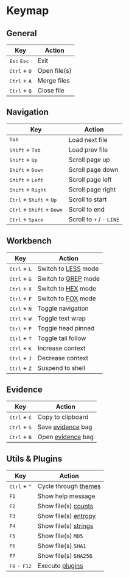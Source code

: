 # Keymap

## General

| Key                            | Action       |
|--------------------------------|--------------|
| <kbd>Esc</kbd> <kbd>Esc</kbd>  | Exit         |
| <kbd>Ctrl</kbd> + <kbd>O</kbd> | Open file(s) |
| <kbd>Ctrl</kbd> + <kbd>A</kbd> | Merge files  |
| <kbd>Ctrl</kbd> + <kbd>Q</kbd> | Close file   |

## Navigation

| Key                                                  | Action                     |
|------------------------------------------------------|----------------------------|
| <kbd>Tab</kbd>                                       | Load next file             |
| <kbd>Shift</kbd> + <kbd>Tab</kbd>                    | Load prev file             |
| <kbd>Shift</kbd> + <kbd>Up</kbd>                     | Scroll page up             |
| <kbd>Shift</kbd> + <kbd>Down</kbd>                   | Scroll page down           |
| <kbd>Shift</kbd> + <kbd>Left</kbd>                   | Scroll page left           |
| <kbd>Shift</kbd> + <kbd>Right</kbd>                  | Scroll page right          |
| <kbd>Ctrl</kbd> + <kbd>Shift</kbd> + <kbd>Up</kbd>   | Scroll to start            |
| <kbd>Ctrl</kbd> + <kbd>Shift</kbd> + <kbd>Down</kbd> | Scroll to end              |
| <kbd>Ctrl</kbd> + <kbd>Space</kbd>                   | Scroll to `+` / `-` `LINE` |

## Workbench

| Key                            | Action                              |
|--------------------------------|-------------------------------------|
| <kbd>Ctrl</kbd> + <kbd>L</kbd> | Switch to [LESS](mode/less.md) mode |
| <kbd>Ctrl</kbd> + <kbd>G</kbd> | Switch to [GREP](mode/grep.md) mode |
| <kbd>Ctrl</kbd> + <kbd>X</kbd> | Switch to [HEX](mode/hex.md) mode   |
| <kbd>Ctrl</kbd> + <kbd>F</kbd> | Switch to [FOX](mode/fox.md) mode   |
| <kbd>Ctrl</kbd> + <kbd>N</kbd> | Toggle navigation                   |
| <kbd>Ctrl</kbd> + <kbd>W</kbd> | Toggle text wrap                    |
| <kbd>Ctrl</kbd> + <kbd>P</kbd> | Toggle head pinned                  |
| <kbd>Ctrl</kbd> + <kbd>T</kbd> | Toggle tail follow                  |
| <kbd>Ctrl</kbd> + <kbd>K</kbd> | Increase context                    |
| <kbd>Ctrl</kbd> + <kbd>J</kbd> | Decrease context                    |
| <kbd>Ctrl</kbd> + <kbd>Z</kbd> | Suspend to shell                    |

## Evidence

| Key                            | Action                              |
|--------------------------------|-------------------------------------|
| <kbd>Ctrl</kbd> + <kbd>C</kbd> | Copy to clipboard                   |
| <kbd>Ctrl</kbd> + <kbd>S</kbd> | Save [evidence](../evidence.md) bag |
| <kbd>Ctrl</kbd> + <kbd>B</kbd> | Open [evidence](../evidence.md) bag |

## Utils & Plugins

| Key                            | Action                                      |
|--------------------------------|---------------------------------------------|
| <kbd>Ctrl</kbd> + <kbd>^</kbd> | Cycle through [themes](../../themes.md)     |
| <kbd>F1</kbd>                  | Show help message                           |
| <kbd>F2</kbd>                  | Show file(s) [counts](../utils/counts.md)   |
| <kbd>F3</kbd>                  | Show file(s) [entropy](../utils/entropy.md) |
| <kbd>F4</kbd>                  | Show file(s) [strings](../utils/strings.md) |
| <kbd>F5</kbd>                  | Show file(s) `MD5`                          |
| <kbd>F6</kbd>                  | Show file(s) `SHA1`                         |
| <kbd>F7</kbd>                  | Show file(s) `SHA256`                       |
| <kbd>F8</kbd> - <kbd>F12</kbd> | Execute [plugins](../../plugins.md)         |
